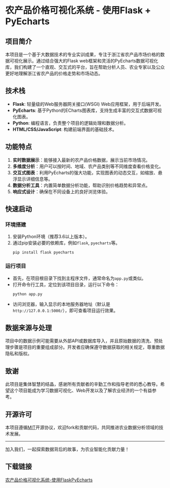 # 农产品价格可视化系统 - 使用Flask + PyEcharts

## 项目简介

本项目是一个基于大数据技术的专业实训成果，专注于浙江省农产品市场价格的数据可视化展示。通过结合强大的Flask web框架和灵活的PyEcharts数据可视化库，我们构建了一个直观、交互式的平台，旨在帮助分析人员、农业专家以及公众更好地理解浙江省农产品的价格走势和市场动态。

## 技术栈

- **Flask**: 轻量级的Web服务器网关接口(WSGI) Web应用框架，用于后端开发。
- **PyEcharts**: 基于Python的ECharts图表库，支持生成丰富的交互式数据可视化图表。
- **Python**: 编程语言，负责整个项目的逻辑处理和数据分析。
- **HTML/CSS/JavaScript**: 构建前端界面的基础技术。

## 功能特点

1. **实时数据展示**：能够接入最新的农产品价格数据，展示当前市场情况。
2. **多维度分析**：用户可以按时间、地域、农产品类别等不同维度查看价格变化。
3. **交互式图表**：利用PyEcharts的强大功能，实现图表的动态交互，如缩放、悬浮显示详细信息等。
4. **数据分析工具**：内置简单数据分析功能，帮助识别价格趋势和异常点。
5. **响应式设计**：确保在不同设备上的良好浏览体验。

## 快速启动

### 环境搭建

1. 安装Python环境（推荐3.6以上版本）。
2. 通过pip安装必要的依赖库，例如`flask`, `pyecharts`等。
   ```shell
   pip install flask pyecharts
   ```

### 运行项目

- 首先，在项目根目录下找到主程序文件，通常命名为`app.py`或类似。
- 打开命令行工具，定位到该项目目录，运行以下命令：
   ```shell
   python app.py
   ```
- 访问浏览器，输入显示的本地服务器地址（默认是`http://127.0.0.1:5000/`），即可查看项目运行效果。

## 数据来源与处理

项目中的数据示例可能需要从外部API或数据库导入，并且原始数据的清洗、预处理步骤是项目的重要组成部分。开发者应确保遵守数据获取的相关规定，尊重数据隐私和版权。

## 致谢

此项目是集体智慧的结晶，感谢所有贡献者的辛勤工作和指导老师的悉心教导。希望这个项目能成为学习数据可视化、Web开发以及了解农业经济的一个有益参考。

## 开源许可

本项目遵循[MIT](LICENSE)开源协议，欢迎fork和贡献代码，共同推进农业数据分析领域的技术发展。

---

加入我们，一起探索数据背后的故事，为农业智能化贡献力量！

## 下载链接

[农产品价格可视化系统-使用FlaskPyEcharts](https://pan.quark.cn/s/dfa8016633f9)